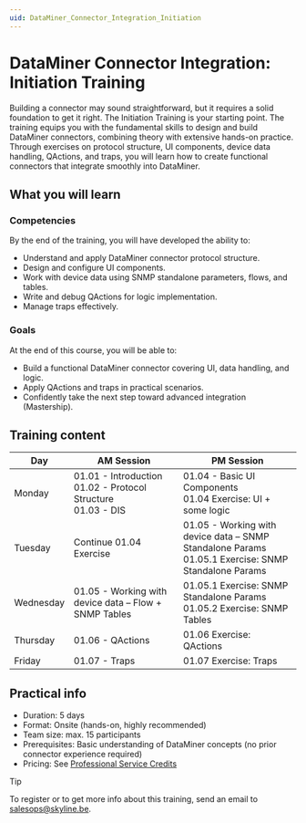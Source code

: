```yaml
---
uid: DataMiner_Connector_Integration_Initiation
---
```


# DataMiner Connector Integration: Initiation Training

Building a connector may sound straightforward, but it requires a solid foundation to get it right. The Initiation Training is your starting point. 
The training equips you with the fundamental skills to design and build DataMiner connectors, combining theory with extensive hands-on practice.
Through exercises on protocol structure, UI components, device data handling, QActions, and traps, you will learn how to create functional connectors that integrate smoothly into DataMiner.

## What you will learn

### Competencies

By the end of the training, you will have developed the ability to:

  - Understand and apply DataMiner connector protocol structure.
  - Design and configure UI components.
  - Work with device data using SNMP standalone parameters, flows, and tables.
  - Write and debug QActions for logic implementation.
  - Manage traps effectively.

### Goals

At the end of this course, you will be able to:

  - Build a functional DataMiner connector covering UI, data handling, and logic.
  - Apply QActions and traps in practical scenarios.
  - Confidently take the next step toward advanced integration (Mastership).

## Training content

| Day       | AM Session                                         | PM Session                                 |
|-----------|----------------------------------------------------|--------------------------------------------|
| Monday    | 01.01 - Introduction <br> 01.02 - Protocol Structure <br> 01.03 - DIS | 01.04 - Basic UI Components <br> 01.04 Exercise: UI + some logic |
| Tuesday   | Continue 01.04 Exercise                            | 01.05 - Working with device data – SNMP Standalone Params <br> 01.05.1 Exercise: SNMP Standalone Params |
| Wednesday | 01.05 - Working with device data – Flow + SNMP Tables | 01.05.1 Exercise: SNMP Standalone Params <br> 01.05.2 Exercise: SNMP Tables |
| Thursday  | 01.06 - QActions                                   | 01.06 Exercise: QActions                  |
| Friday    | 01.07 - Traps                                      | 01.07 Exercise: Traps                     |

## Practical info

- Duration: 5 days
- Format: Onsite (hands-on, highly recommended)
- Team size: max. 15 participants
- Prerequisites: Basic understanding of DataMiner concepts (no prior connector experience required)
- Pricing: See [Professional Service Credits](https://docs.dataminer.services/dataminer/About_DataMiner/Pricing/Professional_service_credits.html#dedicated-training)

> [!TIP]
> To register or to get more info about this training, send an email to <salesops@skyline.be>.
